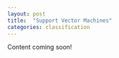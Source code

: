 ```yaml
---
layout: post
title:  "Support Vector Machines"
categories: classification
---
```


Content coming soon!

